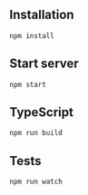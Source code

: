 ## Installation

`npm install`

## Start server

`npm start`

## TypeScript

`npm run build`

## Tests

`npm run watch`
